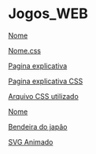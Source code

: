 # Jogos_WEB

<p><a href="https://matheuscerezuela.github.io/Jogos_WEB/PaginaNome.html"> Nome</a></p>

<p><a href="https://matheuscerezuela.github.io/Jogos_WEB/Matheus%20Css.html"> Nome.css</a></p>

<p><a href="https://matheuscerezuela.github.io/Jogos_WEB/PaginaInicial.html">Pagina explicativa</a></p>

<p><a href="https://matheuscerezuela.github.io/Jogos_WEB/pagina2css.html">Pagina explicativa CSS</a></p>

<p><a href="https://matheuscerezuela.github.io/Jogos_WEB/thestyle.css"> Arquivo CSS utilizado </a></p>

<p><a href="https://matheuscerezuela.github.io/Jogos_WEB/PaginaNome.html"> Nome</a></p>

<p><a href="https://matheuscerezuela.github.io/Jogos_WEB/japanflag.html"> Bendeira do japâo</a></p>

<p><a href="https://matheuscerezuela.github.io/Jogos_WEB/Animations-SVG.html"> SVG Animado</a></p>
